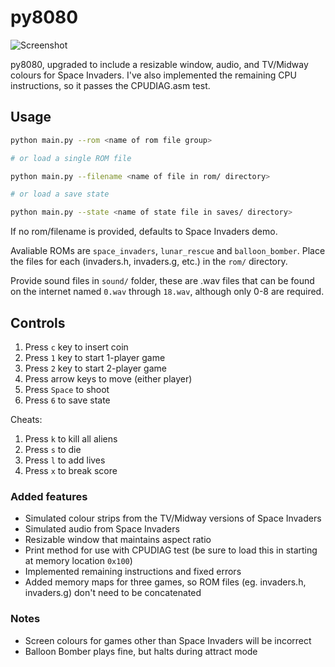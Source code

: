 # py8080


![Screenshot](https://i.imgur.com/OBVL5ez.png "Screenshot")

py8080, upgraded to include a resizable window, audio, and TV/Midway colours for Space Invaders. I've also implemented the remaining CPU instructions, so it passes the CPUDIAG.asm test.

## Usage

```bash
python main.py --rom <name of rom file group>

# or load a single ROM file

python main.py --filename <name of file in rom/ directory>

# or load a save state

python main.py --state <name of state file in saves/ directory>
```

If no rom/filename is provided, defaults to Space Invaders demo.

Avaliable ROMs are `space_invaders`, `lunar_rescue` and `balloon_bomber`. Place the files for each (invaders.h, invaders.g, etc.) in the `rom/` directory.

Provide sound files in `sound/` folder, these are .wav files that can be found on the internet named `0.wav` through `18.wav`, although only 0-8 are required.

## Controls

1. Press `c` key to insert coin
2. Press `1` key to start 1-player game
2. Press `2` key to start 2-player game
3. Press arrow keys to move (either player)
4. Press `Space` to shoot
5. Press `6` to save state

Cheats:
1. Press `k` to kill all aliens
2. Press `s` to die
3. Press `l` to add lives
4. Press `x` to break score


### Added features

* Simulated colour strips from the TV/Midway versions of Space Invaders
* Simulated audio from Space Invaders
* Resizable window that maintains aspect ratio
* Print method for use with CPUDIAG test (be sure to load this in starting at memory location `0x100`)
* Implemented remaining instructions and fixed errors
* Added memory maps for three games, so ROM files (eg. invaders.h, invaders.g) don't need to be concatenated

### Notes

* Screen colours for games other than Space Invaders will be incorrect
* Balloon Bomber plays fine, but halts during attract mode
